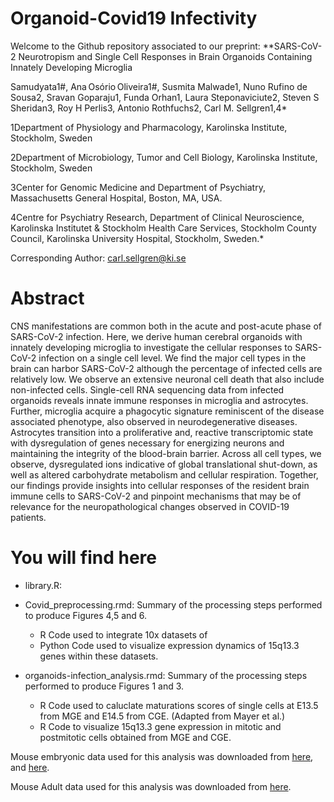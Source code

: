 # Organoid-Covid19 Infectivity

Welcome to the Github repository associated to our preprint: 
**SARS-CoV-2 Neurotropism and Single Cell Responses in Brain Organoids Containing Innately Developing Microglia 

Samudyata1#, Ana Osório Oliveira1#, Susmita Malwade1, Nuno Rufino de Sousa2, Sravan Goparaju1, Funda Orhan1, Laura Steponaviciute2, Steven S Sheridan3, Roy H Perlis3, Antonio Rothfuchs2, Carl M. Sellgren1,4* 

1Department of Physiology and Pharmacology, Karolinska Institute, Stockholm, Sweden 

2Department of Microbiology, Tumor and Cell Biology, Karolinska Institute, Stockholm, Sweden 

3Center for Genomic Medicine and Department of Psychiatry, Massachusetts General Hospital, Boston, MA, USA. 

4Centre for Psychiatry Research, Department of Clinical Neuroscience, Karolinska Institutet & Stockholm Health Care Services, Stockholm County Council, Karolinska University Hospital, Stockholm, Sweden.* 



Corresponding Author:  carl.sellgren@ki.se

# Abstract
 
CNS manifestations are common both in the acute and post-acute phase of SARS-CoV-2 infection. Here, we derive human cerebral organoids with innately developing microglia to investigate the cellular responses to SARS-CoV-2 infection on a single cell level. We find the major cell types in the brain can harbor SARS-CoV-2 although the percentage of infected cells are relatively low. We observe an extensive neuronal cell death that also include non-infected cells. Single-cell RNA sequencing data from infected organoids reveals innate immune responses in microglia and astrocytes. Further, microglia acquire a phagocytic signature reminiscent of the disease associated phenotype, also observed in neurodegenerative diseases. Astrocytes transition into a proliferative and, reactive transcriptomic state with dysregulation of genes necessary for energizing neurons and maintaining the integrity of the blood-brain barrier. Across all cell types, we observe, dysregulated ions indicative of global translational shut-down, as well as altered carbohydrate metabolism and cellular respiration. Together, our findings provide insights into cellular responses of the resident brain immune cells to SARS-CoV-2 and pinpoint mechanisms that may be of relevance for the neuropathological changes observed in COVID-19 patients. 
 
 
 

 
 
 # You will find here
- library.R: 
- Covid_preprocessing.rmd: Summary of the processing steps performed to produce Figures 4,5 and 6. 
  - R Code used to integrate 10x datasets of 
  - Python Code used to visualize expression dynamics of 15q13.3 genes within these datasets. 
  
   
- organoids-infection_analysis.rmd: Summary of the processing steps performed to produce Figures 1 and 3. 
  - R Code used to caluclate maturations scores of single cells at E13.5 from MGE and E14.5 from CGE. (Adapted from Mayer et al.) 
  - R Code to visualize 15q13.3 gene expression in mitotic and postmitotic cells obtained from MGE and CGE. 
  
Mouse embryonic data used for this analysis was downloaded from [here](https://github.com/ChristophH/in-lineage/tree/master/data), and [here](https://github.com/jeremymsimon/MouseCortex).

Mouse Adult data used for this analysis was downloaded from [here](https://portal.brain-map.org/atlases-and-data/rnaseq). 


